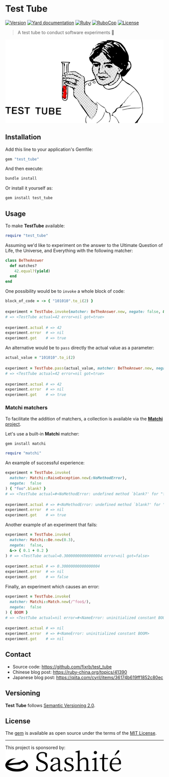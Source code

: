 # Test Tube

[![Version](https://img.shields.io/github/v/tag/fixrb/test_tube?label=Version&logo=github)](https://github.com/fixrb/test_tube/tags)
[![Yard documentation](https://img.shields.io/badge/Yard-documentation-blue.svg?logo=github)](https://rubydoc.info/github/fixrb/test_tube/main)
[![Ruby](https://github.com/fixrb/test_tube/workflows/Ruby/badge.svg?branch=main)](https://github.com/fixrb/test_tube/actions?query=workflow%3Aruby+branch%3Amain)
[![RuboCop](https://github.com/fixrb/test_tube/workflows/RuboCop/badge.svg?branch=main)](https://github.com/fixrb/test_tube/actions?query=workflow%3Arubocop+branch%3Amain)
[![License](https://img.shields.io/github/license/fixrb/test_tube?label=License&logo=github)](https://github.com/fixrb/test_tube/raw/main/LICENSE.md)

> A test tube to conduct software experiments 🧪

![A researcher experimenting with Ruby code](https://github.com/fixrb/test_tube/raw/main/img/social-media-preview.png)

## Installation

Add this line to your application's Gemfile:

```ruby
gem "test_tube"
```

And then execute:

```sh
bundle install
```

Or install it yourself as:

```sh
gem install test_tube
```

## Usage

To make __TestTube__ available:

```ruby
require "test_tube"
```

Assuming we'd like to experiment on the answer to the Ultimate Question of Life,
the Universe, and Everything with the following matcher:

```ruby
class BeTheAnswer
  def matches?
    42.equal?(yield)
  end
end
```

One possibility would be to `invoke` a whole block of code:

```ruby
block_of_code = -> { "101010".to_i(2) }

experiment = TestTube.invoke(matcher: BeTheAnswer.new, negate: false, &block_of_code)
# => <TestTube actual=42 error=nil got=true>

experiment.actual # => 42
experiment.error  # => nil
experiment.got    # => true
```

An alternative would be to `pass` directly the actual value as a parameter:

```ruby
actual_value = "101010".to_i(2)

experiment = TestTube.pass(actual_value, matcher: BeTheAnswer.new, negate: false)
# => <TestTube actual=42 error=nil got=true>

experiment.actual # => 42
experiment.error  # => nil
experiment.got    # => true
```

### __Matchi__ matchers

To facilitate the addition of matchers, a collection is available via the
[__Matchi__ project](https://github.com/fixrb/matchi/).

Let's use a built-in __Matchi__ matcher:

```sh
gem install matchi
```

```ruby
require "matchi"
```

An example of successful experience:

```ruby
experiment = TestTube.invoke(
  matcher: Matchi::RaiseException.new(:NoMethodError),
  negate:  false
) { "foo".blank? }
# => <TestTube actual=#<NoMethodError: undefined method `blank?' for "foo":String> error=nil got=true>

experiment.actual # => #<NoMethodError: undefined method `blank?' for "foo":String>
experiment.error  # => nil
experiment.got    # => true
```

Another example of an experiment that fails:

```ruby
experiment = TestTube.invoke(
  matcher: Matchi::Be.new(0.3),
  negate:  false,
  &-> { 0.1 + 0.2 }
) # => <TestTube actual=0.30000000000000004 error=nil got=false>

experiment.actual # => 0.30000000000000004
experiment.error  # => nil
experiment.got    # => false
```

Finally, an experiment which causes an error:

```ruby
experiment = TestTube.invoke(
  matcher: Matchi::Match.new(/^foo$/),
  negate:  false
) { BOOM }
# => <TestTube actual=nil error=#<NameError: uninitialized constant BOOM> got=nil>

experiment.actual # => nil
experiment.error  # => #<NameError: uninitialized constant BOOM>
experiment.got    # => nil
```

## Contact

* Source code: https://github.com/fixrb/test_tube
* Chinese blog post: https://ruby-china.org/topics/41390
* Japanese blog post: https://qiita.com/cyril/items/36174b619ff1852c80ec

## Versioning

__Test Tube__ follows [Semantic Versioning 2.0](https://semver.org/).

## License

The [gem](https://rubygems.org/gems/test_tube) is available as open source under the terms of the [MIT License](https://github.com/fixrb/test_tube/raw/main/LICENSE.md).

---

<p>
  This project is sponsored by:<br />
  <a href="https://sashite.com/"><img
    src="https://github.com/fixrb/test_tube/raw/main/img/sashite.png"
    alt="Sashité" /></a>
</p>
